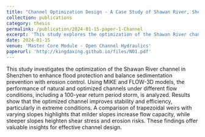 ```yaml
---
title: "Channel Optimization Design - A Case Study of Shawan River, Shenzhen"
collection: publications
category: thesis
permalink: /publication/2024-01-15-paper-1-Channel
excerpt: 'This study explores the optimization of the Shawan River channel in Shenzhen to enhance flood protection while balancing localized sediment prevention and erosion control.'
date: 2024-01-15
venue: 'Master Core Module - Open Channel Hydraulics'
paperurl: 'http://kingdaxing.github.io/files/NO1.pdf'
---
```


This study investigates the optimization of the Shawan River channel in Shenzhen to enhance flood protection and balance sedimentation prevention with erosion control. Using MIKE and FLOW-3D models, the performance of natural and optimized channels under different flow conditions, including a 100-year return period storm, is analyzed. Results show that the optimized channel improves stability and efficiency, particularly in extreme conditions. A comparison of trapezoidal weirs with varying slopes highlights that milder slopes increase flow capacity, while steeper slopes heighten shear stress and erosion risks. These findings offer valuable insights for effective channel design.
